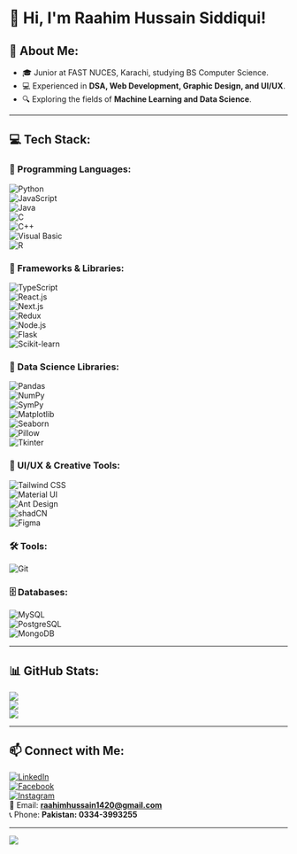 # 👋 Hi, I'm Raahim Hussain Siddiqui!

## 💫 About Me:
- 🎓 Junior at FAST NUCES, Karachi, studying BS Computer Science.  
- 💻 Experienced in **DSA, Web Development, Graphic Design, and UI/UX**.  
- 🔍 Exploring the fields of **Machine Learning and Data Science**.  

---

## 💻 Tech Stack:

### 🔹 Programming Languages:
![Python](https://img.shields.io/badge/Python-3670A0?style=for-the-badge&logo=python&logoColor=ffdd54)  
![JavaScript](https://img.shields.io/badge/JavaScript-F7DF1E?style=for-the-badge&logo=javascript&logoColor=black)  
![Java](https://img.shields.io/badge/Java-ED8B00?style=for-the-badge&logo=openjdk&logoColor=white)  
![C](https://img.shields.io/badge/C-00599C?style=for-the-badge&logo=c&logoColor=white)  
![C++](https://img.shields.io/badge/C++-00599C?style=for-the-badge&logo=c%2B%2B&logoColor=white)  
![Visual Basic](https://img.shields.io/badge/Visual_Basic-5C2D91?style=for-the-badge&logo=.net&logoColor=white)  
![R](https://img.shields.io/badge/R-276DC3?style=for-the-badge&logo=r&logoColor=white)  

### 🔹 Frameworks & Libraries:
![TypeScript](https://img.shields.io/badge/TypeScript-007ACC?style=for-the-badge&logo=typescript&logoColor=white)  
![React.js](https://img.shields.io/badge/React-20232A?style=for-the-badge&logo=react&logoColor=61DAFB)  
![Next.js](https://img.shields.io/badge/Next-black?style=for-the-badge&logo=next.js&logoColor=white)  
![Redux](https://img.shields.io/badge/Redux-764ABC?style=for-the-badge&logo=redux&logoColor=white)  
![Node.js](https://img.shields.io/badge/Node.js-339933?style=for-the-badge&logo=nodedotjs&logoColor=white)  
![Flask](https://img.shields.io/badge/Flask-000000?style=for-the-badge&logo=flask&logoColor=white)  
![Scikit-learn](https://img.shields.io/badge/scikit--learn-F7931E?style=for-the-badge&logo=scikit-learn&logoColor=white)  

### 🔹 Data Science Libraries:
![Pandas](https://img.shields.io/badge/Pandas-150458?style=for-the-badge&logo=pandas&logoColor=white)  
![NumPy](https://img.shields.io/badge/NumPy-013243?style=for-the-badge&logo=numpy&logoColor=white)  
![SymPy](https://img.shields.io/badge/SymPy-FFFF00?style=for-the-badge&logo=sympy&logoColor=black)  
![Matplotlib](https://img.shields.io/badge/Matplotlib-008080?style=for-the-badge&logo=matplotlib&logoColor=white)  
![Seaborn](https://img.shields.io/badge/Seaborn-4C72B0?style=for-the-badge&logo=seaborn&logoColor=white)  
![Pillow](https://img.shields.io/badge/Pillow-FFDD57?style=for-the-badge&logo=pillow&logoColor=black)  
![Tkinter](https://img.shields.io/badge/Tkinter-005C99?style=for-the-badge&logo=python&logoColor=white)  

### 🎨 UI/UX & Creative Tools:
![Tailwind CSS](https://img.shields.io/badge/Tailwind_CSS-38B2AC?style=for-the-badge&logo=tailwind-css&logoColor=white)  
![Material UI](https://img.shields.io/badge/Material_UI-007FFF?style=for-the-badge&logo=mui&logoColor=white)  
![Ant Design](https://img.shields.io/badge/Ant_Design-0170FE?style=for-the-badge&logo=ant-design&logoColor=white)  
![shadCN](https://img.shields.io/badge/shadCN-000000?style=for-the-badge&logo=shadcn&logoColor=white)  
![Figma](https://img.shields.io/badge/Figma-F24E1E?style=for-the-badge&logo=figma&logoColor=white)  

### 🛠️ Tools:
![Git](https://img.shields.io/badge/Git-F05032?style=for-the-badge&logo=git&logoColor=white)  

### 🗄️ Databases:
![MySQL](https://img.shields.io/badge/MySQL-4479A1?style=for-the-badge&logo=mysql&logoColor=white)  
![PostgreSQL](https://img.shields.io/badge/PostgreSQL-316192?style=for-the-badge&logo=postgresql&logoColor=white)  
![MongoDB](https://img.shields.io/badge/MongoDB-47A248?style=for-the-badge&logo=mongodb&logoColor=white)  

---

## 📊 GitHub Stats:
![](https://github-readme-stats.vercel.app/api?username=raahimhussainsiddiqui&theme=dark&hide_border=false&include_all_commits=false&count_private=false)  
![](https://github-readme-streak-stats.herokuapp.com/?user=raahimhussainsiddiqui&theme=dark&hide_border=false)  
![](https://github-readme-stats.vercel.app/api/top-langs/?username=raahimhussainsiddiqui&theme=dark&hide_border=false&include_all_commits=false&count_private=false&layout=compact)  

---

## 📫 Connect with Me:
[![LinkedIn](https://img.shields.io/badge/LinkedIn-%230077B5.svg?style=for-the-badge&logo=linkedin&logoColor=white)](https://www.linkedin.com/in/raahim-hussain-07b107232/)  
[![Facebook](https://img.shields.io/badge/Facebook-%231877F2.svg?style=for-the-badge&logo=facebook&logoColor=white)](https://www.facebook.com/raahimhussain.siddiqui.5/)  
[![Instagram](https://img.shields.io/badge/Instagram-%23E4405F.svg?style=for-the-badge&logo=instagram&logoColor=white)](https://www.instagram.com/raahimhussainsiddiqui/)  
📧 Email: **raahimhussain1420@gmail.com**  
📞 Phone: **Pakistan: 0334-3993255**  

---

[![](https://visitcount.itsvg.in/api?id=raahimhussainsiddiqui&icon=0&color=0)](https://visitcount.itsvg.in)  

<!-- Proudly created with GPRM ( https://gprm.itsvg.in ) -->
